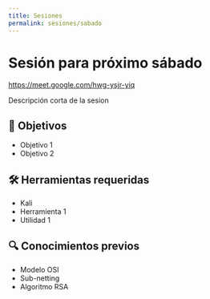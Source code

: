 ```yaml
---
title: Sesiones
permalink: sesiones/sabado
---
```


# Sesión para próximo sábado

<https://meet.google.com/hwg-ysjr-yiq>

Descripción corta de la sesion

## 🎯 Objetivos

* Objetivo 1
* Objetivo 2

## 🛠️ Herramientas requeridas

* Kali
* Herramienta 1
* Utilidad 1

## 🔍 Conocimientos previos

* Modelo OSI
* Sub-netting
* Algoritmo RSA

